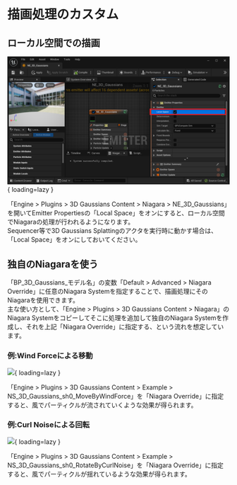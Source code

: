 # 描画処理のカスタム

## ローカル空間での描画

![](images/how-to-niagara-local.png){ loading=lazy }  

「Engine > Plugins > 3D Gaussians Content > Niagara > NE_3D_Gaussians」を開いてEmitter Propertiesの「Local Space」をオンにすると、ローカル空間でNiagaraの処理が行われるようになります。  
Sequencer等で3D Gaussians Splattingのアクタを実行時に動かす場合は、「Local Space」をオンにしておいてください。

## 独自のNiagaraを使う

「BP_3D_Gaussians_モデル名」の変数「Default > Advanced > Niagara Override」に任意のNiagara Systemを指定することで、描画処理にそのNiagaraを使用できます。  
主な使い方として、「Engine > Plugins > 3D Gaussians Content > Niagara」のNiagara Systemをコピーしてそこに処理を追加して独自のNiagara Systemを作成し、それを上記「Niagara Override」に指定する、という流れを想定しています。

### 例:Wind Forceによる移動

![](images/how-to-niagara-wind.gif){ loading=lazy }  

「Engine > Plugins > 3D Gaussians Content > Example > NS_3D_Gaussians_sh0_MoveByWindForce」を「Niagara Override」に指定すると、風でパーティクルが流されていくような効果が得られます。

### 例:Curl Noiseによる回転

![](images/how-to-niagara-curl.gif){ loading=lazy }  

「Engine > Plugins > 3D Gaussians Content > Example > NS_3D_Gaussians_sh0_RotateByCurlNoise」を「Niagara Override」に指定すると、風でパーティクルが揺れているような効果が得られます。